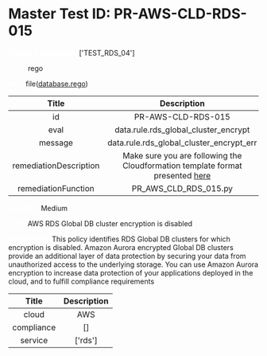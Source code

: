 



# Master Test ID: PR-AWS-CLD-RDS-015


***<font color="white">Master Snapshot Id:</font>*** ['TEST_RDS_04']

***<font color="white">type:</font>*** rego

***<font color="white">rule:</font>*** file([database.rego])  
  
  
  
  

|Title|Description|
| :---: | :---: |
|id|PR-AWS-CLD-RDS-015|
|eval|data.rule.rds_global_cluster_encrypt|
|message|data.rule.rds_global_cluster_encrypt_err|
|remediationDescription|Make sure you are following the Cloudformation template format presented <a href='https://docs.aws.amazon.com/AWSCloudFormation/latest/UserGuide/aws-resource-rds-globalcluster.html' target='_blank'>here</a>|
|remediationFunction|PR_AWS_CLD_RDS_015.py|


***<font color="white">Severity:</font>*** Medium

***<font color="white">Title:</font>*** AWS RDS Global DB cluster encryption is disabled

***<font color="white">Description:</font>*** This policy identifies RDS Global DB clusters for which encryption is disabled. Amazon Aurora encrypted Global DB clusters provide an additional layer of data protection by securing your data from unauthorized access to the underlying storage. You can use Amazon Aurora encryption to increase data protection of your applications deployed in the cloud, and to fulfill compliance requirements  
  
  

|Title|Description|
| :---: | :---: |
|cloud|AWS|
|compliance|[]|
|service|['rds']|



[database.rego]: https://github.com/prancer-io/prancer-compliance-test/tree/master/aws/cloud/database.rego
